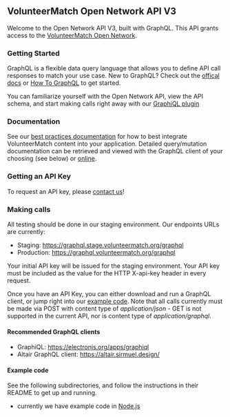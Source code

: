 ## VolunteerMatch Open Network API V3
Welcome to the Open Network API V3, built with GraphQL. This API grants access to the [VolunteerMatch Open Network](https://www.volunteermatch.org).

### Getting Started
GraphQL is a flexible data query language that allows you to define API call responses to match your use case. New to GraphQL? Check out the [offical docs](http://graphql.org) or [How To GraphQL](https://www.howtographql.com) to get started.

You can familiarize yourself with the Open Network API, view the API schema, and start making calls right away with our [GraphiQL plugin](https://www.stage.volunteermatch.org/s/graphiql)

### Documentation
See our [best practices documentation](https://media.volunteermatch.org/docs/api/OpenNetworkAPIv3BestPractices.pdf) for how to best integrate VolunteerMatch content into your application. Detailed query/mutation documentation can be retrieved and viewed with the GraphQL client of your choosing (see below) or [online](https://impactonline.atlassian.net/wiki/spaces/VONA/pages/1573781549/Best+Practices+for+the+VolunteerMatch+Open+Network+Opportunities+API).

### Getting an API Key
To request an API key, please [contact us](https://solutions.volunteermatch.org/contact-us/)!

### Making calls
All testing should be done in our staging environment. Our endpoints URLs are currently:
* Staging: https://graphql.stage.volunteermatch.org/graphql
* Production: https://graphql.volunteermatch.org/graphql

Your initial API key will be issued for the staging environment. Your API key must be included as the value for the HTTP X-api-key header in every request. 

Once you have an API Key, you can either download and run a GraphQL client, or jump right into our [example code](#example-code). Note that all calls currently must be made via POST with content type of *application/json* - GET is not supported in the current API, nor is content type of *application/graphql*.

#### Recommended GraphQL clients
* GraphiQL: https://electronjs.org/apps/graphiql
* Altair GraphQL client: https://altair.sirmuel.design/

#### Example code
See the following subdirectories, and follow the instructions in their README to get up and running.
* currently we have example code in [Node.js](https://github.com/volunteermatch/vm-contrib/edit/master/graphql/nodejs/)
